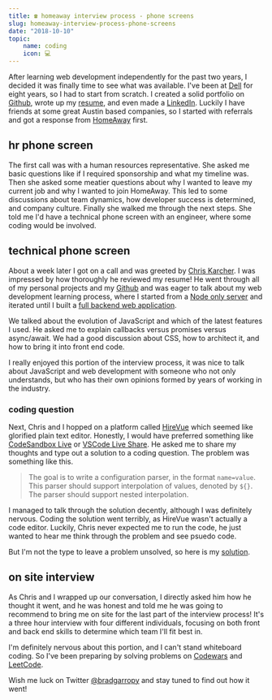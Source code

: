 ```yaml
---
title: ☎️ homeaway interview process - phone screens
slug: homeaway-interview-process-phone-screens
date: "2018-10-10"
topic:
    name: coding
    icon: 💻
---
```


After learning web development independently for the past two years, I decided it was finally time to see what was available. I've been at [Dell][1] for eight years, so I had to start from scratch. I created a solid portfolio on [Github][2], wrote up my [resume][3], and even made a [LinkedIn][4]. Luckily I have friends at some great Austin based companies, so I started with referrals and got a response from [HomeAway][5] first.

## hr phone screen

The first call was with a human resources representative. She asked me basic questions like if I required sponsorship and what my timeline was. Then she asked some meatier questions about why I wanted to leave my current job and why I wanted to join HomeAway. This led to some discussions about team dynamics, how developer success is determined, and company culture. Finally she walked me through the next steps. She told me I'd have a technical phone screen with an engineer, where some coding would be involved.

## technical phone screen

About a week later I got on a call and was greeted by [Chris Karcher][6]. I was impressed by how thoroughly he reviewed my resume! He went through all of my personal projects and my [Github][2] and was eager to talk about my web development learning process, where I started from a [Node only server][7] and iterated until I built a [full backend web application][8].

We talked about the evolution of JavaScript and which of the latest features I used. He asked me to explain callbacks versus promises versus async/await. We had a good discussion about CSS, how to architect it, and how to bring it into front end code.

I really enjoyed this portion of the interview process, it was nice to talk about JavaScript and web development with someone who not only understands, but who has their own opinions formed by years of working in the industry.

### coding question

Next, Chris and I hopped on a platform called [HireVue][9] which seemed like glorified plain text editor. Honestly, I would have preferred something like [CodeSandbox Live][10] or [VSCode Live Share][11]. He asked me to share my thoughts and type out a solution to a coding question. The problem was something like this.

> The goal is to write a configuration parser, in the format `name=value`.  
> This parser should support interpolation of values, denoted by `${}`.  
> The parser should support nested interpolation.

I managed to talk through the solution decently, although I was definitely nervous. Coding the solution went terribly, as HireVue wasn't actually a code editor. Luckily, Chris never expected me to run the code, he just wanted to hear me think through the problem and see psuedo code.

But I'm not the type to leave a problem unsolved, so here is my [solution][12].

## on site interview

As Chris and I wrapped up our conversation, I directly asked him how he thought it went, and he was honest and told me he was going to recommend to bring me on site for the last part of the interview process! It's a three hour interview with four different individuals, focusing on both front and back end skills to determine which team I'll fit best in.

I'm definitely nervous about this portion, and I can't stand whiteboard coding. So I've been preparing by solving problems on [Codewars][13] and [LeetCode][14].

Wish me luck on Twitter [@bradgarropy][15] and stay tuned to find out how it went!

[1]: https://www.dellemc.com/
[2]: https://github.com/bradgarropy
[3]: https://docs.google.com/document/d/1sBVOmITw-wZqlSQHwM1cgXSexn10xcUJYx_25Zo0Xug/edit?usp=sharing
[4]: https://www.linkedin.com/in/bradgarropy/
[5]: https://www.homeaway.com/
[6]: https://www.linkedin.com/in/chriskarcher/
[7]: https://github.com/bradgarropy/node-only-server
[8]: https://github.com/bradgarropy/node-express-pug-mongodb-server
[9]: https://www.hirevue.com/
[10]: https://hackernoon.com/introducing-codesandbox-live-real-time-code-collaboration-in-the-browser-6d508cfc70c9
[11]: https://code.visualstudio.com/blogs/2017/11/15/live-share
[12]: https://github.com/bradgarropy/homeaway-config-parser
[13]: https://www.codewars.com/
[14]: https://leetcode.com/
[15]: https://twitter.com/bradgarropy

